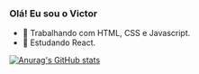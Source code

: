 ### Olá! Eu sou o Victor

- 🔭 Trabalhando com HTML, CSS e Javascript.
- 🌱 Estudando React.
  
[![Anurag's GitHub stats](https://github-readme-stats.vercel.app/api?username=VictorMoraesSantos)](https://github.com/VictorMoraesSantos/github-readme-stats)
